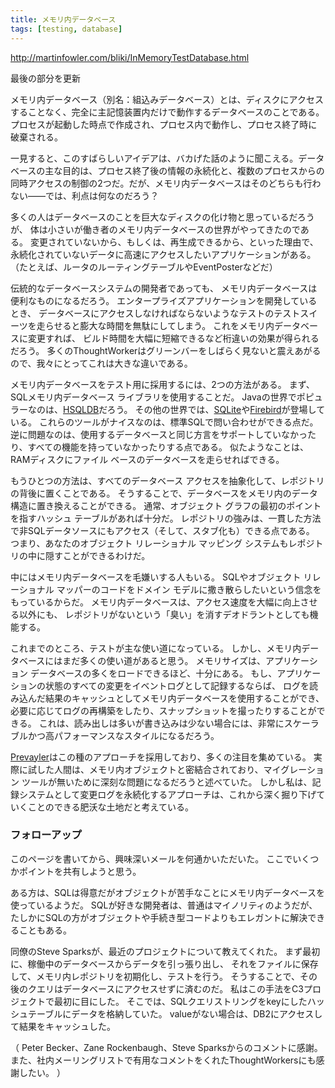 ```yaml
---
title: メモリ内データベース
tags: [testing, database]
---
```


http://martinfowler.com/bliki/InMemoryTestDatabase.html

最後の部分を更新



メモリ内データベース（別名：組込みデータベース）とは、ディスクにアクセスすることなく、完全に主記憶装置内だけで動作するデータベースのことである。
プロセスが起動した時点で作成され、プロセス内で動作し、プロセス終了時に破棄される。

一見すると、このすばらしいアイデアは、バカげた話のように聞こえる。データベースの主な目的は、プロセス終了後の情報の永続化と、複数のプロセスからの同時アクセスの制御の2つだ。だが、メモリ内データベースはそのどちらも行わない——では、利点は何なのだろう？



多くの人はデータベースのことを巨大なディスクの化け物と思っているだろうが、
体は小さいが働き者のメモリ内データベースの世界がやってきたのである。
変更されていないから、もしくは、再生成できるから、といった理由で、
永続化されていないデータに高速にアクセスしたいアプリケーションがある。
（たとえば、ルータのルーティングテーブルやEventPosterなどだ）



伝統的なデータベースシステムの開発者であっても、
メモリ内データベースは便利なものになるだろう。
エンタープライズアプリケーションを開発しているとき、
データベースにアクセスしなければならないようなテストのテストスイーツを走らせると膨大な時間を無駄にしてしまう。
これをメモリ内データベースに変更すれば、
ビルド時間を大幅に短縮できるなど桁違いの効果が得られるだろう。
多くのThoughtWorkerはグリーンバーをしばらく見ないと震えあがるので、我々にとってこれは大きな違いである。



メモリ内データベースをテスト用に採用するには、2つの方法がある。
まず、SQLメモリ内データベース ライブラリを使用することだ。
Javaの世界でポピュラーなのは、[HSQLDB](http://hsqldb.org/)だろう。
その他の世界では、[SQLite](http://www.sqlite.org/)や[Firebird](http://firebird.sourceforge.net/)が登場している。
これらのツールがナイスなのは、標準SQLで問い合わせができる点だ。
逆に問題なのは、使用するデータベースと同じ方言をサポートしていなかったり、すべての機能を持っていなかったりする点である。
似たようなことは、RAMディスクにファイル ベースのデータベースを走らせればできる。

もうひとつの方法は、すべてのデータベース アクセスを抽象化して、レポジトリの背後に置くことである。
そうすることで、データベースをメモリ内のデータ構造に置き換えることができる。
通常、オブジェクト グラフの最初のポイントを指すハッシュ テーブルがあれば十分だ。
レポジトリの強みは、一貫した方法で非SQLデータソースにもアクセス（そして、スタブ化も）できる点である。
つまり、あなたのオブジェクト リレーショナル マッピング システムもレポジトリの中に隠すことができるわけだ。

中にはメモリ内データベースを毛嫌いする人もいる。
SQLやオブジェクト リレーショナル マッパーのコードをドメイン モデルに撒き散らしたいという信念をもっているからだ。
メモリ内データベースは、アクセス速度を大幅に向上させる以外にも、
レポジトリがないという「臭い」を消すデオドラントとしても機能する。

これまでのところ、テストが主な使い道になっている。
しかし、メモリ内データベースにはまだ多くの使い道があると思う。
メモリサイズは、アプリケーション データベースの多くをロードできるほど、十分にある。
もし、アプリケーションの状態のすべての変更をイベントログとして記録するならば、
ログを読み込んだ結果のキャッシュとしてメモリ内データベースを使用することができ、
必要に応じてログの再構築をしたり、スナップショットを撮ったりすることができる。
これは、読み出しは多いが書き込みは少ない場合には、非常にスケーラブルかつ高パフォーマンスなスタイルになるだろう。

[Prevayler](http://www.prevayler.org/)はこの種のアプローチを採用しており、多くの注目を集めている。
実際に試した人間は、メモリ内オブジェクトと密結合されており、マイグレーション ツールが無いために深刻な問題になるだろうと述べていた。
しかし私は、記録システムとして変更ログを永続化するアプローチは、これから深く掘り下げていくことのできる肥沃な土地だと考えている。

### フォローアップ

このページを書いてから、興味深いメールを何通かいただいた。
ここでいくつかポイントを共有しようと思う。

ある方は、SQLは得意だがオブジェクトが苦手なことにメモリ内データベースを使っているようだ。
SQLが好きな開発者は、普通はマイノリティのようだが、
たしかにSQLの方がオブジェクトや手続き型コードよりもエレガントに解決できることもある。

同僚のSteve Sparksが、最近のプロジェクトについて教えてくれた。
まず最初に、稼働中のデータベースからデータを引っ張り出し、
それをファイルに保存して、メモリ内レポジトリを初期化し、テストを行う。
そうすることで、その後のクエリはデータベースにアクセスせずに済むのだ。
私はこの手法をC3プロジェクトで最初に目にした。
そこでは、SQLクエリストリングをkeyにしたハッシュテーブルにデータを格納していた。
valueがない場合は、DB2にアクセスして結果をキャッシュした。

（
Peter Becker、Zane Rockenbaugh、Steve Sparksからのコメントに感謝。
また、社内メーリングリストで有用なコメントをくれたThoughtWorkersにも感謝したい。
）
